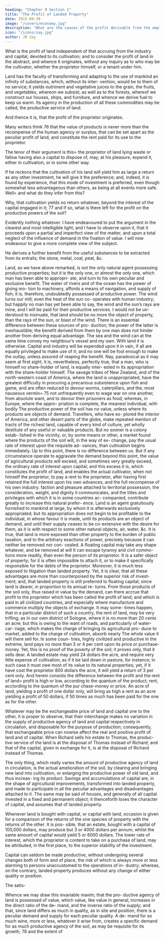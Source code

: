 ```yaml
---
heading: "Chapter 9 Section 1"
title: "The Profit of Landed Property"
date: 2015-09-30
image: "/covers/economy.jpg"
description: "What are the causes of the profit derivable from the employment of capital?"
icon: "/icons/say.jpg"
author: JB Say
---
```




<!-- health, and inclination to work, is sure of shelter, clothing, and subsistence, at the least. -->


What is the profit of land independent of that accruing from the industry and capital, devoted to its cultivation; and to consider the profit of land in the abstract, and whence it originates, without any inquiry as to who may be the cultivator, whether the proprietor himself, or a tenant under him.

Land has the faculty of transforming and adapting to the use of mankind an infinity of substances, which, without its inter-
vention, would be to them of no service; it yields nutriment and vegetative juices to the grain, the fruits, and vegetables,
whereon we subsist; as well as to the forests, whereof we construct our houses, ships, and furniture, and whence we
derive fuel to keep us warm. Its agency in the production of all these commodities may be called, the productive service
of land. 

And thence it is, that the profit of the proprietor originates.

Many writers think 76 that the value of products is never more than the recompense of the human
agency or surplus, that can be set apart as the peculiar profit of land, and constitute the rent paid for its use to the proprietor. 

The tenor of their argument is this= the proprietor of land lying waste or fallow having also a capital to dispose of, may, at his pleasure, expend it, either in cultivation, or in some other way. 

If he reckons that the cultivation of his land will yield him as large a return as any other investment, he will give it the preference; and, indeed, it is found by experience, that this mode of investment is preferred, even though somewhat less advantageous than others, as being at all events more safe. Well= and what do they infer from this? 

Why, that cultivation yields no return whatever, beyond the interest of the capital engaged in it; 77 and if so, what is there left for the profit on the productive powers of the soil? 

Evidently nothing whatever. I have endeavoured to put the argument in the clearest and most intelligible light; and I have to observe upon
it, that it proceeds upon a partial and imperfect view of the matter, and upon a total neglect of the influence of demand in
the fixation of value. I will now endeavour to give a more complete view of the subject.

He derives a further benefit from the useful substances to be extracted from its entrails; the stone, metal, coal, peat, &c.


Land, as we have above remarked, is not the only natural agent possessing productive properties; but it is the only one,
or almost the only one, which man has been able to appropri-
ate, and turn to his own peculiar and exclusive benefit. The
water of rivers and of the ocean has the power of giving mo-
tion to machinery, affords a means of navigation, and supply
of fish; it is, therefore, undoubtedly possessed of productive
power. The wind turns our mill; even the heat of the sun co-
operates with human industry; but happily no man has yet
been able to say, the wind and the sun’s rays are mine, and I
will be paid for their productive services. I would not be un-
derstood to insinuate, that land should be no more the object
of property, than the rays of the sun, or blast of the wind.
There is an essential difference between these sources of pro-
duction; the power of the latter is inexhaustible; the benefit
derived from them by one man does not hinder another from
deriving equal advantage. The sea and the wind can at the
same time convey my neighbour’s vessel and my own. With
land it is otherwise. Capital and industry will be expended
upon it in vain, if all are equally privileged to make use of it;
and no one will be fool enough to make the outlay, unless
assured of reaping the benefit. Nay, paradoxical as it may
seem at first sight, it is, nevertheless, perfectly true, that a
man, who is himself no share-holder of land, is equally inter-
ested in its appropriation with the share-holder himself. The
savage tribes of New Zealand, and of the north-western coast
of America, where the land is unappropriated, have the greatest
difficulty in procuring a precarious subsistence upon fish and
game, and are often reduced to devour worms, caterpillars,
and the, most nauseous vermin= 75 not unfrequently even to
wage war on one another, from absolute want, and to devour
their prisoners as food; whereas, in Europe, where the appro-
priation is complete, the meanest individual, with bodily
The productive power of the soil has no value, unless where
its products are objects of demand. Travellers, who have ex-
plored the interior of America, and other desert parts of the
globe, make repeated mention of tracts of the richest land,
capable of every kind of culture, yet wholly destitute of any
useful or valuable products. But no sooner is a colony estab-
lished in the vicinity, or, by some means or other, a market
found where the products of the soil will, in the way of ex-
change, pay the usual rate of interest upon the requisite ad-
vances, than cultivation begins immediately. Up to this point,
there is no difference between us. But if any circumstance
operate to aggravate the demand beyond this point, the value
of agricultural products will exceed, and sometimes very greatly exceed, the ordinary rate of interest upon capital; and this excess it is, which constitutes the profit of land, and enables the actual cultivator, when not himself the proprietor,
to pay a rent to the proprietor, after having first retained the full interest upon his own advances, and the full recompense
of his own industry.
faction and pleasure attached to territorial possession, the
consideration, weight, and dignity it communicates, and the
titles and privileges with which it is in some countries ac-
companied, contribute greatly to increase this natural prefer-
ence.
Land is an agent gratuitously furnished to mankind at large,
by whom it is afterwards exclusively appropriated; but its
appropriation does not begin to be profitable to the individual,
in whose favour it is made, until its products are an object of
demand, and until their supply ceases to be co-extensive with
the desire for them, as it is with respect to some other natural
objects, air, water, &c.
It is true, that land is more exposed than other property to the
burden of public taxation, and to the arbitrary exactions of
power, precisely because it can neither be removed nor con-
cealed. A floating capital may take any shape whatever, and
be removed at will It can escape tyranny and civil commo-
tions more readily, than even the person of its proprietor. It is
a safer object of property; for it is often impossible to attach
it, or to make it specifically responsible for the debts of the
proprietor. Moreover, it is much less exposed to litigation
than landed property. Yet, it is clear, that all these advantages
are more than counterpoised by the superior risk of invest-
ment; and, that landed property is still preferred to floating
capital; since land is dearer, in proportion to its annual re-
turns.
From those products of the soil only, thus raised in value by
the demand, can there accrue that profit to the proprietor which
has been called the profit of land; and which is paid in all
civilized countries, and especially where manufacture and
commerce multiply the objects of exchange. It may some-
times happen, that in a particular district of such a country,
the rent of land, may be very trifling; as in our own district of
Sologne, where it is no more than 20 cents an acre; but this is
owing to the want of roads, and particularly of water-car-
riage, which makes the charge of bringing its agricultural pro-
duce to market, added to the charge of cultivation, absorb
nearly The whole value it will there sell for. In some coun-
tries, highly civilized and productive in the extreme, land pays
no more than 3 or 4 per cent upon its price or purchase-money.
Yet, this is no proof of the poverty of the soil; it proves only,
that it sells dear. A landed estate may yield 24 dollars the
acre, and require very little expense of cultivation; as if it be
laid down in pasture, for instance; in such case it must owe
most of its value to its natural properties; yet, if it have cost
the proprietor 800 dollars the acre, it will yield a return of 3
per cent only. And herein consists the difference between the
profit and the rent of land= profit is high or low, according to
the quantum of the product; rent, acctording to the quantum
of the pur chase-money or price. An acre of land, yielding a
profit of one dollar only, will bring as high a rent as an acre
yielding a profit of 50 dollars, if 50 times as much has been
paid for the one as for the other.

Whatever may be the exchangeable price of land and capital
one to the other, it is proper to observe, that their interchange
makes no variation in the supply of productive agency of land
and capital respectively in circulation, and disposable for the
purpose of production; consequently, that exchangeable price
can nowise affect the real and positive profit of land and of
capital. When Richard sells his estate to Thomas, the produc-
tive service of the land is at the disposal of Thomas instead of
Richard; and that of the capital, given in exchange for it, is at
the disposal of Richard instead of Thomas.

The only thing, which really varies the amount of productive
agency of land in circulation, is the actual amelioration of the
soil, by clearing and bringing new land into cultivation, or
enlarging the productive power of old land, and thus increas-
ing its product. Savings and accumulations of capital are, in
the shape of agricultural improvements, transformed into
landed property, and made to participate in all the peculiar
advantages and disadvantages attached to it. The same may
be said of houses, and generally of all capital invested in a
fixed and permanent object; it thenceforth loses the character
of capital, and assumes that of landed property.

Whenever land is bought with capital, or capital with land,
occasion is given for a comparison of the returns of the one
species of property with the returns of the other. It is pos-
sible, that an estate, bought with a capital of 100,000 dollars,
may produce but 3 or 4000 dollars per annum, whilst the same
amount of capital would yield 5 or 6000 dollars. The lower
rate of interest, which the proprietor is content to take on a
purchase of land, may be attributed, in the first place, to the
superior stability of the investment.

Capital can seldom be made productive, without undergoing several changes both
of form and of place, the risk of which is always more or less
alarming to persons unaccustomed to the operations of in-
dustry; whereas, on the contrary, landed property produces
without any change of either quality or position. 

The satis-

Whence we may draw this invariable maxim; that the pro-
ductive agency of land is possessed of value, which value,
like value in general, increases in the direct ratio of the de-
mand, and the inverse ratio of the supply; and that, since land
differs as much in quality, as in site and position, there is a
peculiar demand and supply for each peculiar quality. A de-
mand for so much wine, more or less, whatever it arise from,
creates a specific demand for as much productive agency of
the soil, as may be requisite for its growth; 78 and the extent of

